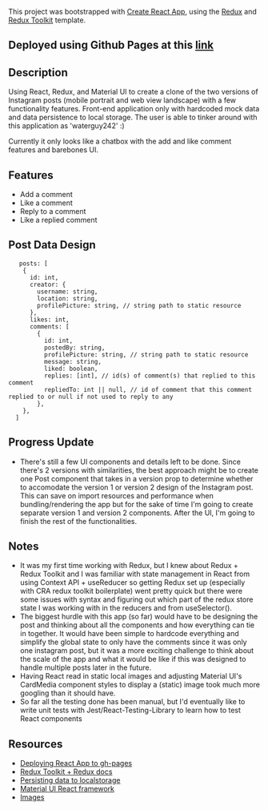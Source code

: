 This project was bootstrapped with [Create React App](https://github.com/facebook/create-react-app), using the [Redux](https://redux.js.org/) and [Redux Toolkit](https://redux-toolkit.js.org/) template.

## Deployed using Github Pages at this [link](https://kennethnguyen.github.io/instagram-post-clone/)

## Description

Using React, Redux, and Material UI to create a clone of the two versions of Instagram posts (mobile portrait and web view landscape) with a few functionality features. Front-end application only with hardcoded mock data and data persistence to local storage. The user is able to tinker around with this application as 'waterguy242' :)

Currently it only looks like a chatbox with the add and like comment features and barebones UI.

## Features

- Add a comment
- Like a comment
- Reply to a comment
- Like a replied comment

## Post Data Design

```
   posts: [
    {
      id: int,
      creator: {
        username: string,
        location: string,
        profilePicture: string, // string path to static resource
      },
      likes: int,
      comments: [
        {
          id: int,
          postedBy: string,
          profilePicture: string, // string path to static resource
          message: string,
          liked: boolean,
          replies: [int], // id(s) of comment(s) that replied to this comment
          repliedTo: int || null, // id of comment that this comment replied to or null if not used to reply to any
        },
    },
  ]
```
## Progress Update
- There's still a few UI components and details left to be done. Since there's 2 versions with similarities, the best approach might be to create one Post component that takes in a version prop to determine whether to accomodate the version 1 or version 2 design of the Instagram post. This can save on import resources and performance when bundling/rendering the app but for the sake of time I'm going to create separate version 1 and version 2 components. After the UI, I'm going to finish the rest of the functionalities.

## Notes
- It was my first time working with Redux, but I knew about Redux + Redux Toolkit and I was familiar with state management in React from using Context API + useReducer so getting Redux set up (especially with CRA redux toolkit boilerplate) went pretty quick but there were some issues with syntax and figuring out which part of the redux store state I was working with in the reducers and from useSelector().
- The biggest hurdle with this app (so far) would have to be designing the post and thinking about all the components and how everything can tie in together. It would have been simple to hardcode everything and simplify the global state to only have the comments since it was only one instagram post, but it was a more exciting challenge to think about the scale of the app and what it would be like if this was designed to handle multiple posts later in the future.
- Having React read in static local images and adjusting Material UI's CardMedia component styles to display a (static) image took much more googling than it should have. 
- So far all the testing done has been manual, but I'd eventually like to write unit tests with Jest/React-Testing-Library to learn how to test React components

## Resources

- [Deploying React App to gh-pages](https://github.com/gitname/react-gh-pages)
- [Redux Toolkit + Redux docs](https://redux-toolkit.js.org/)
- [Persisting data to localstorage](https://dev.to/gautham495/how-to-persist-data-to-localstorage-in-react-with-hooks-6ma)
- [Material UI React framework](https://material-ui.com/)
- [Images](https://unsplash.com/)
  